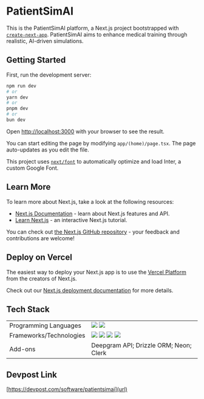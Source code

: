 # PatientSimAI

This is the PatientSimAI platform, a Next.js project bootstrapped with [`create-next-app`](https://github.com/vercel/next.js/tree/canary/packages/create-next-app). PatientSimAI aims to enhance medical training through realistic, AI-driven simulations.


## Getting Started

First, run the development server:

```bash
npm run dev
# or
yarn dev
# or
pnpm dev
# or
bun dev
```

Open [http://localhost:3000](http://localhost:3000) with your browser to see the result.

You can start editing the page by modifying `app/(home)/page.tsx`. The page auto-updates as you edit the file.

This project uses [`next/font`](https://nextjs.org/docs/basic-features/font-optimization) to automatically optimize and load Inter, a custom Google Font.

## Learn More

To learn more about Next.js, take a look at the following resources:

- [Next.js Documentation](https://nextjs.org/docs) - learn about Next.js features and API.
- [Learn Next.js](https://nextjs.org/learn) - an interactive Next.js tutorial.

You can check out [the Next.js GitHub repository](https://github.com/vercel/next.js/) - your feedback and contributions are welcome!

## Deploy on Vercel

The easiest way to deploy your Next.js app is to use the [Vercel Platform](https://vercel.com/new?utm_medium=default-template&filter=next.js&utm_source=create-next-app&utm_campaign=create-next-app-readme) from the creators of Next.js.

Check out our [Next.js deployment documentation](https://nextjs.org/docs/deployment) for more details.

## Tech Stack

<table>
  <tr>
    <td>Programming Languages</td>
    <td>
      <img src="https://img.shields.io/badge/-TypeScript-%2312100E.svg?logo=typescript&style=flat-square&logoColor=yellow"/>
      <img src="https://img.shields.io/badge/-TailwindCSS-%231a202c?style=flat-square&logo=tailwind-css"/>
    </td>
  </tr>
  <tr>
    <td>Frameworks/Technologies</td>
    <td>
      <img src="https://img.shields.io/badge/React-%2320232a.svg?style=flat-square&logo=react&logoColor=%2361DAFB"/>
      <img src="https://img.shields.io/badge/Next.js-000000?style=flat-square&logo=next.js&logoColor=white"/>
      <img src="https://img.shields.io/badge/Vercel-%23000000.svg?style=flat-square&logo=vercel"/>
      <img src="https://img.shields.io/badge/PostgreSQL-316192?style=flat-square&logo=postgresql&logoColor=white"/>
    </td>
  </tr>
  <tr>
    <td>Add-ons</td>
    <td>
      Deepgram API;
      Drizzle ORM;
      Neon;
      Clerk
    </td>
  </tr>
</table>

## Devpost Link

[https://devpost.com/software/patientsimai](url)

